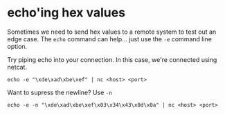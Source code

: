 # echo'ing hex values

Sometimes we need to send hex values to a remote system to test out an edge case. The ```echo``` command can help... just use the ```-e``` command line option.

Try piping echo into your connection. In this case, we're connected using netcat.

```
echo -e "\xde\xad\xbe\xef" | nc <host> <port>
```

Want to supress the newline?  Use ```-n```

```
echo -e -n "\xde\xad\xbe\xef\x03\x34\x43\x0d\x0a" | nc <host> <port>
```